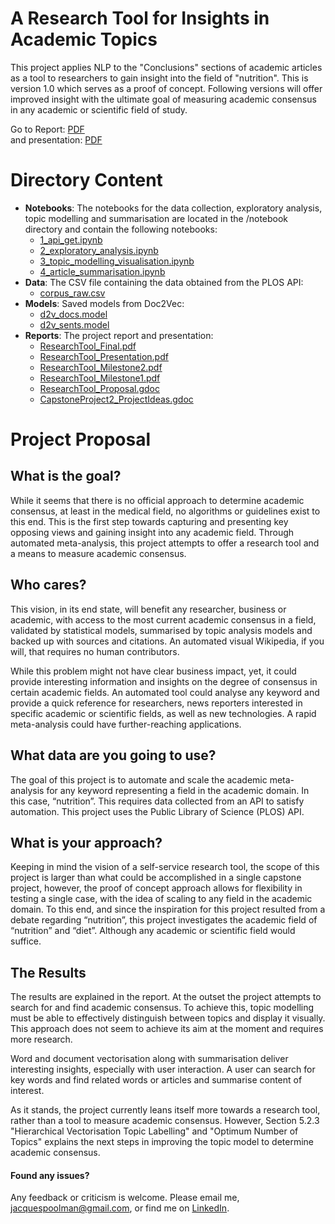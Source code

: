# A Research Tool for Insights in Academic Topics

This project applies NLP to the "Conclusions" sections of academic articles as a tool to researchers to gain insight into the field of "nutrition".  This is version 1.0 which serves as a proof of concept. Following versions will offer improved insight with the ultimate goal of measuring academic consensus in any academic or scientific field of study.

Go to Report: [PDF](https://github.com/jacqpool/academic_consensus/blob/master/reports/ResearchTool_Final.pdf)  
and presentation: [PDF](https://github.com/jacqpool/academic_consensus/blob/master/reports/ResearchTool_Presentation.pdf)

#
# Directory Content

- **Notebooks**: The notebooks for the data collection, exploratory analysis, topic modelling and summarisation are located in the /notebook directory and contain the following notebooks:
  - [1_api_get.ipynb](https://github.com/jacqpool/academic_consensus/blob/master/notebooks/1_api_get.ipynb)
  - [2_exploratory_analysis.ipynb](https://github.com/jacqpool/academic_consensus/blob/master/notebooks/2_exploratory_analysis.ipynb)
  - [3_topic_modelling_visualisation.ipynb](https://github.com/jacqpool/academic_consensus/blob/master/notebooks/3_topic_modelling_visualisation.ipynb)
  - [4_article_summarisation.ipynb](https://github.com/jacqpool/academic_consensus/blob/master/notebooks/4_article_summarisation.ipynb)
- **Data**: The CSV file containing the data obtained from the PLOS API:
  - [corpus_raw.csv](https://github.com/jacqpool/academic_consensus/blob/master/data/interim/corpus_raw.csv)
- **Models**: Saved models from Doc2Vec:
  - [d2v_docs.model](https://github.com/jacqpool/academic_consensus/blob/master/models/d2v_docs.model)
  - [d2v_sents.model](https://github.com/jacqpool/academic_consensus/blob/master/models/d2v_sents.model)
- **Reports**: The project report and presentation:
  - [ResearchTool_Final.pdf](https://github.com/jacqpool/academic_consensus/blob/master/reports/ResearchTool_Final.pdf)
  - [ResearchTool_Presentation.pdf](https://github.com/jacqpool/academic_consensus/blob/master/reports/ResearchTool_Presentation.pdf)
  - [ResearchTool_Milestone2.pdf](https://github.com/jacqpool/academic_consensus/blob/master/reports/ResearchTool_Milestone2.pdf)
  - [ResearchTool_Milestone1.pdf](https://github.com/jacqpool/academic_consensus/blob/master/reports/ResearchTool_Milestone1.pdf)
  - [ResearchTool_Proposal.gdoc](https://github.com/jacqpool/academic_consensus/blob/master/reports/ResearchTool_Proposal.gdoc)
  - [CapstoneProject2_ProjectIdeas.gdoc](https://github.com/jacqpool/academic_consensus/blob/master/reports/CapstoneProject2_ProjectIdeas.gdoc)

#
# Project Proposal

## **What is the goal?**

While it seems that there is no official approach to determine academic consensus, at least in the medical field, no algorithms or guidelines exist to this end. This is the first step towards capturing and presenting key opposing views and gaining insight into any academic field. Through automated meta-analysis, this project attempts to offer a research tool and a means to measure academic consensus. 

## **Who cares?**

This vision, in its end state, will benefit any researcher, business or academic, with access to the most current academic consensus in a field, validated by statistical models, summarised by topic analysis models and backed up with sources and citations. An automated visual Wikipedia, if you will, that requires no human contributors.

While this problem might not have clear business impact, yet, it could provide interesting information and insights on the degree of consensus in certain academic fields. An automated tool could analyse any keyword and provide a quick reference for researchers, news reporters interested in specific academic or scientific fields, as well as new technologies. A rapid meta-analysis could have further-reaching applications.

## **What data are you going to use?**

The goal of this project is to automate and scale the academic meta-analysis for any keyword representing a field in the academic domain. In this case, “nutrition”. This requires data collected from an API to satisfy automation. This project uses the Public Library of Science (PLOS) API.

## **What is your approach?**

Keeping in mind the vision of a self-service research tool, the scope of this project is larger than what could be accomplished in a single capstone project, however, the proof of concept approach allows for flexibility in testing a single case, with the idea of scaling to any field in the academic domain. To this end, and since the inspiration for this project resulted from a debate regarding “nutrition”, this project investigates the academic field of “nutrition” and “diet”. Although any academic or scientific field would suffice.

## **The Results**

The results are explained in the report. At the outset the project attempts to search for and find academic consensus. To achieve this, topic modelling must be able to effectively distinguish between topics and display it visually. This approach does not seem to achieve its aim at the moment and requires more research. 

Word and document vectorisation along with summarisation deliver interesting insights, especially with user interaction. A user can search for key words and find related words or articles and summarise content of interest. 

As it stands, the project currently leans itself more towards a research tool, rather than a tool to measure academic consensus. However, Section  5.2.3 "Hierarchical Vectorisation Topic Labelling" and "Optimum Number of Topics" explains the next steps in improving the topic model to determine academic consensus. 


#### **Found any issues?**

Any feedback or criticism is welcome. Please email me, [jacquespoolman@gmail.com](mailto:jacquespoolman@gmail.com), or find me on [LinkedIn](https://www.linkedin.com/in/jacques-poolman-a895331b).